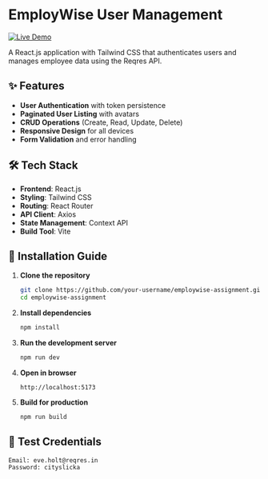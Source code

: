 # EmployWise User Management

[![Live Demo](https://img.shields.io/badge/Demo-Live-green?style=for-the-badge)](https://employwise-um.netlify.app/)

A React.js application with Tailwind CSS that authenticates users and manages employee data using the Reqres API.

## ✨ Features

- **User Authentication** with token persistence
- **Paginated User Listing** with avatars
- **CRUD Operations** (Create, Read, Update, Delete)
- **Responsive Design** for all devices
- **Form Validation** and error handling

## 🛠 Tech Stack

- **Frontend**: React.js
- **Styling**: Tailwind CSS
- **Routing**: React Router
- **API Client**: Axios
- **State Management**: Context API
- **Build Tool**: Vite

## 🚀 Installation Guide

1. **Clone the repository**
   ```bash
   git clone https://github.com/your-username/employwise-assignment.git
   cd employwise-assignment

2. **Install dependencies**
   ```bash
   npm install
   ```

3. **Run the development server**
   ```bash
   npm run dev
   ```

4. **Open in browser**
   ```
   http://localhost:5173
   ```

5. **Build for production**
   ```bash
   npm run build
   ```

## 📝 Test Credentials
```
Email: eve.holt@reqres.in
Password: cityslicka
```

```
